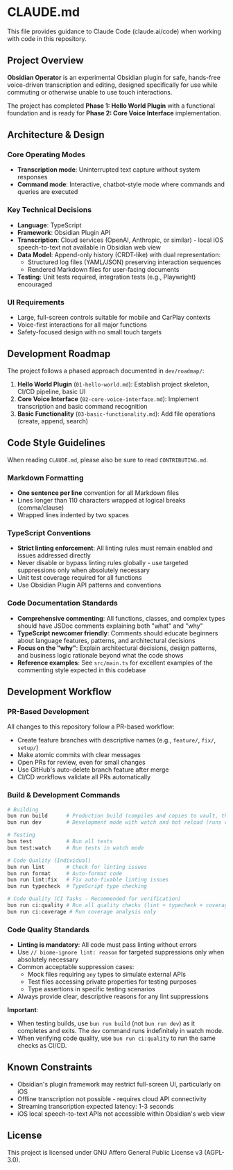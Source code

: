 # CLAUDE.md

This file provides guidance to Claude Code (claude.ai/code) when working with code in this repository.

## Project Overview

**Obsidian Operator** is an experimental Obsidian plugin for safe, hands-free voice-driven transcription and editing, designed specifically for use while commuting or otherwise unable to use touch interactions.

The project has completed **Phase 1: Hello World Plugin** with a functional foundation and is ready for **Phase 2: Core Voice Interface** implementation.

## Architecture & Design

### Core Operating Modes
- **Transcription mode**: Uninterrupted text capture without system responses
- **Command mode**: Interactive, chatbot-style mode where commands and queries are executed

### Key Technical Decisions
- **Language**: TypeScript
- **Framework**: Obsidian Plugin API
- **Transcription**: Cloud services (OpenAI, Anthropic, or similar) - local iOS speech-to-text not available in Obsidian web view
- **Data Model**: Append-only history (CRDT-like) with dual representation:
  - Structured log files (YAML/JSON) preserving interaction sequences
  - Rendered Markdown files for user-facing documents
- **Testing**: Unit tests required, integration tests (e.g., Playwright) encouraged

### UI Requirements
- Large, full-screen controls suitable for mobile and CarPlay contexts
- Voice-first interactions for all major functions
- Safety-focused design with no small touch targets

## Development Roadmap

The project follows a phased approach documented in `dev/roadmap/`:

1. **Hello World Plugin** (`01-hello-world.md`): Establish project skeleton, CI/CD pipeline, basic UI
2. **Core Voice Interface** (`02-core-voice-interface.md`): Implement transcription and basic command recognition
3. **Basic Functionality** (`03-basic-functionality.md`): Add file operations (create, append, search)

## Code Style Guidelines

When reading `CLAUDE.md`, please also be sure to read `CONTRIBUTING.md`.

### Markdown Formatting
- **One sentence per line** convention for all Markdown files
- Lines longer than 110 characters wrapped at logical breaks (comma/clause)
- Wrapped lines indented by two spaces

### TypeScript Conventions
- **Strict linting enforcement**: All linting rules must remain enabled and issues addressed directly
- Never disable or bypass linting rules globally - use targeted suppressions only when absolutely necessary
- Unit test coverage required for all functions
- Use Obsidian Plugin API patterns and conventions

### Code Documentation Standards
- **Comprehensive commenting**: All functions, classes, and complex types should have JSDoc comments explaining both "what" and "why"
- **TypeScript newcomer friendly**: Comments should educate beginners about language features, patterns, and architectural decisions
- **Focus on the "why"**: Explain architectural decisions, design patterns, and business logic rationale beyond what the code shows
- **Reference examples**: See `src/main.ts` for excellent examples of the commenting style expected in this codebase

## Development Workflow

### PR-Based Development
All changes to this repository follow a PR-based workflow:
- Create feature branches with descriptive names (e.g., `feature/`, `fix/`, `setup/`)
- Make atomic commits with clear messages
- Open PRs for review, even for small changes
- Use GitHub's auto-delete branch feature after merge
- CI/CD workflows validate all PRs automatically

### Build & Development Commands

```bash
# Building
bun run build      # Production build (compiles and copies to vault, then exits)
bun run dev        # Development mode with watch and hot reload (runs continuously)

# Testing
bun test           # Run all tests
bun test:watch     # Run tests in watch mode

# Code Quality (Individual)
bun run lint       # Check for linting issues
bun run format     # Auto-format code
bun run lint:fix   # Fix auto-fixable linting issues
bun run typecheck  # TypeScript type checking

# Code Quality (CI Tasks - Recommended for verification)
bun run ci:quality # Run all quality checks (lint + typecheck + coverage)
bun run ci:coverage # Run coverage analysis only
```

### Code Quality Standards
- **Linting is mandatory**: All code must pass linting without errors
- Use `// biome-ignore lint: reason` for targeted suppressions only when absolutely necessary
- Common acceptable suppression cases:
  - Mock files requiring `any` types to simulate external APIs
  - Test files accessing private properties for testing purposes
  - Type assertions in specific testing scenarios
- Always provide clear, descriptive reasons for any lint suppressions

**Important**: 
- When testing builds, use `bun run build` (not `bun run dev`) as it completes and exits. The `dev` command runs indefinitely in watch mode.
- When verifying code quality, use `bun run ci:quality` to run the same checks as CI/CD.

## Known Constraints

- Obsidian's plugin framework may restrict full-screen UI, particularly on iOS
- Offline transcription not possible - requires cloud API connectivity
- Streaming transcription expected latency: 1-3 seconds
- iOS local speech-to-text APIs not accessible within Obsidian's web view

## License

This project is licensed under GNU Affero General Public License v3 (AGPL-3.0).
